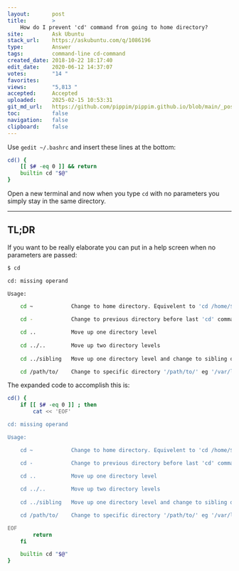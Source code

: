 ```yaml
---
layout:       post
title:        >
    How do I prevent 'cd' command from going to home directory?
site:         Ask Ubuntu
stack_url:    https://askubuntu.com/q/1086196
type:         Answer
tags:         command-line cd-command
created_date: 2018-10-22 18:17:40
edit_date:    2020-06-12 14:37:07
votes:        "14 "
favorites:    
views:        "5,813 "
accepted:     Accepted
uploaded:     2025-02-15 10:53:31
git_md_url:   https://github.com/pippim/pippim.github.io/blob/main/_posts/2018/2018-10-22-How-do-I-prevent-_cd_-command-from-going-to-home-directory_.md
toc:          false
navigation:   false
clipboard:    false
---
```


Use `gedit ~/.bashrc` and insert these lines at the bottom:



``` bash
cd() {
    [[ $# -eq 0 ]] && return
    builtin cd "$@"
}
```

Open a new terminal and now when you type `cd` with no parameters you simply stay in the same directory.


----------

## TL;DR

If you want to be really elaborate you can put in a help screen when no parameters are passed:

``` bash
$ cd

cd: missing operand

Usage:

    cd ~            Change to home directory. Equivelent to 'cd /home/$USER'

    cd -            Change to previous directory before last 'cd' command

    cd ..           Move up one directory level
    
    cd ../..        Move up two directory levels
    
    cd ../sibling   Move up one directory level and change to sibling directory

    cd /path/to/    Change to specific directory '/path/to/' eg '/var/log'
```


The expanded code to accomplish this is:

``` bash
cd() {
    if [[ $# -eq 0 ]] ; then
        cat << 'EOF'

cd: missing operand

Usage:

    cd ~            Change to home directory. Equivelent to 'cd /home/$USER'

    cd -            Change to previous directory before last 'cd' command

    cd ..           Move up one directory level
    
    cd ../..        Move up two directory levels
    
    cd ../sibling   Move up one directory level and change to sibling directory

    cd /path/to/    Change to specific directory '/path/to/' eg '/var/log'

EOF
        return
    fi

    builtin cd "$@"
}
```


